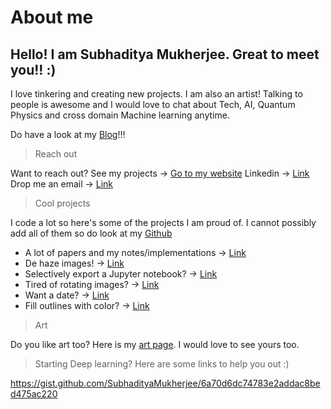 # About me

## Hello! I am Subhaditya Mukherjee. Great to meet you!! :)

I love tinkering and creating new projects. I am also an artist! Talking to people is awesome and I would love to chat about Tech, AI, Quantum Physics and cross domain Machine learning anytime.

Do have a look at my [Blog](https://subhadityamukherjee.github.io/SubhadityaMukherjeegit/)!!!

> Reach out

Want to reach out? See my projects -> [Go to my website](https://subhadityamukherjee.github.io/SubhadityaMukherjeegit/)
Linkedin -> [Link](https://www.linkedin.com/in/subhaditya-mukherjee-a36883100)
Drop me an email -> [Link](mukherjeesubhaditya001@gmail.com)

> Cool projects

I code a lot so here's some of the projects I am proud of. I cannot possibly add all of them so do look at my [Github](https://github.com/SubhadityaMukherjee/)

- A lot of papers and my notes/implementations -> [Link](https://github.com/SubhadityaMukherjee/PaperImplementations)
- De haze images! -> [Link](https://github.com/SubhadityaMukherjee/deHazer)
- Selectively export a Jupyter notebook? -> [Link](https://github.com/SubhadityaMukherjee/notebook2script.jl)
- Tired of rotating images? -> [Link](https://github.com/SubhadityaMukherjee/rotationFixer)
- Want a date? -> [Link](https://github.com/SubhadityaMukherjee/speedDating)
- Fill outlines with color? -> [Link](https://github.com/SubhadityaMukherjee/AIAdaptiveFill)


> Art

Do you like art too? Here is my [art page](https://www.instagram.com/aiexistential/). I would love to see yours too.

> Starting Deep learning? Here are some links to help you out :)

https://gist.github.com/SubhadityaMukherjee/6a70d6dc74783e2addac8bed475ac220
